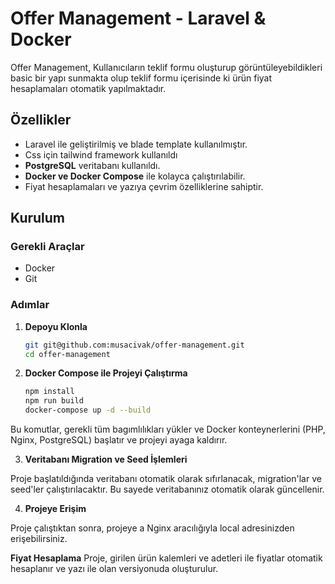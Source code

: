 # Offer Management - Laravel & Docker

Offer Management, Kullanıcıların teklif formu oluşturup görüntüleyebildikleri basic bir yapı sunmakta olup teklif formu içerisinde ki ürün fiyat hesaplamaları otomatik yapılmaktadır.

## Özellikler

- Laravel ile geliştirilmiş ve blade template kullanılmıştır.
- Css için tailwind framework kullanıldı
- **PostgreSQL** veritabanı kullanıldı.
- **Docker ve Docker Compose** ile kolayca çalıştırılabilir.
- Fiyat hesaplamaları ve yazıya çevrim özelliklerine sahiptir.

## Kurulum

### Gerekli Araçlar

- Docker
- Git

### Adımlar

1. **Depoyu Klonla**

   ```bash
   git git@github.com:musacivak/offer-management.git
   cd offer-management

2. **Docker Compose ile Projeyi Çalıştırma**
   
   ```bash
   npm install
   npm run build    
   docker-compose up -d --build

Bu komutlar, gerekli tüm bagımlılıkları yükler ve Docker konteynerlerini (PHP, Nginx, PostgreSQL) başlatır ve projeyi ayaga kaldırır.

3. **Veritabanı Migration ve Seed İşlemleri**

Proje başlatıldığında veritabanı otomatik olarak sıfırlanacak, migration'lar ve seed'ler çalıştırılacaktır. Bu sayede veritabanınız otomatik olarak güncellenir.

4. **Projeye Erişim**

Proje çalıştıktan sonra, projeye a Nginx aracılığıyla local adresinizden erişebilirsiniz.

**Fiyat Hesaplama**
Proje, girilen ürün kalemleri ve adetleri ile fiyatlar otomatik hesaplanır ve yazı ile olan versiyonuda oluşturulur. 
